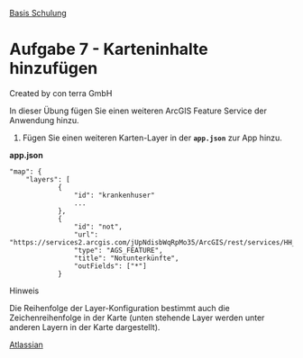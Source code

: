 [Basis Schulung](Readme.md)

Aufgabe 7 - Karteninhalte hinzufügen
=======================================================

Created by con terra GmbH

In dieser Übung fügen Sie einen weiteren ArcGIS Feature Service der Anwendung hinzu.

1.  Fügen Sie einen weiteren Karten-Layer in der **`app.json`** zur App hinzu.

**app.json**

``` {.syntaxhighlighter-pre data-syntaxhighlighter-params="brush: java; gutter: false; theme: Confluence" data-theme="Confluence"}
"map": {
    "layers": [
            {
                "id": "krankenhuser"
                ...
            },
            {
                "id": "not",
                "url": "https://services2.arcgis.com/jUpNdisbWqRpMo35/ArcGIS/rest/services/HH_Notunterk%c3%bcnfte_2016/FeatureServer/0",
                "type": "AGS_FEATURE",
                "title": "Notunterkünfte",
                "outFields": ["*"]
            }
```

Hinweis

Die Reihenfolge der Layer-Konfiguration bestimmt auch die Zeichenreihenfolge in der Karte (unten stehende Layer werden unter anderen Layern in der Karte dargestellt).

[Atlassian](http://www.atlassian.com/)
